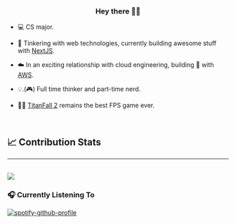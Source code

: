 ### <div align="center">Hey there 👋🏽</div>  
  

- 💻 CS major.  

- 🧪 Tinkering with web technologies, currently building awesome stuff with [NextJS](https://nextjs.org/).  

- ☁️ In an exciting relationship with cloud engineering, building 💩 with [AWS](https://aws.amazon.com/).  

- 💡.(🎮) Full time thinker and part-time nerd.  

- 🤖🦾 [TitanFall 2](https://www.ea.com/en-gb/games/titanfall/titanfall-2) remains the best FPS game ever.  

<br/>


## 📈 Contribution Stats
<hr/>
<br/>
<img src="https://github-readme-stats.vercel.app/api?username=techiejossy&show_icons=true&count_private=true&hide_border=true&theme=radical" /> 


<!-- ## Top Languages
<hr/>
<br/>
[![Top Langs](https://github-readme-stats.vercel.app/api/top-langs/?username=anuraghazra&layout=compact)](https://github.com/anuraghazra/github-readme-stats) -->


### 🎧 Currently Listening To
[![spotify-github-profile](https://spotify-github-profile.vercel.app/api/view?uid=1l3k7yrdl4db79q1vxzjyz6au&cover_image=true&theme=natemoo-re&bar_color=53b14f&bar_color_cover=false)](https://open.spotify.com/user/1l3k7yrdl4db79q1vxzjyz6au)



